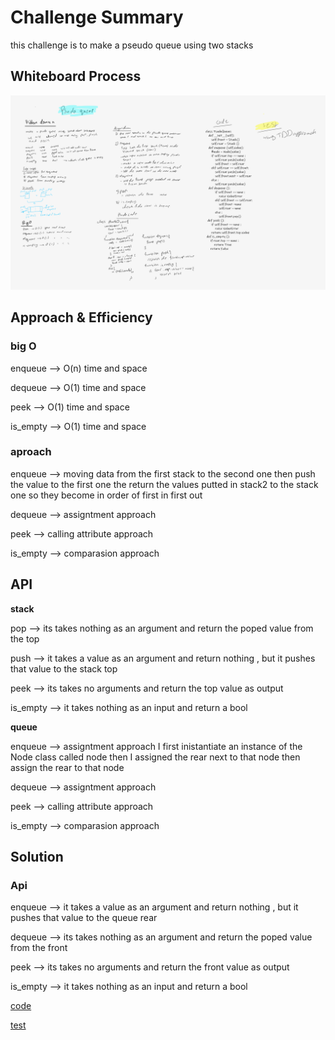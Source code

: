 # Challenge Summary
<!-- Description of the challenge -->
this challenge is to make a pseudo queue using two stacks 

## Whiteboard Process
<!-- Embedded whiteboard image -->
![psedo_queue](assets/psedo_queue.png)

## Approach & Efficiency
<!-- What approach did you take? Why? What is the Big O space/time for this approach? -->
### big O
enqueue --> O(n) time and space

dequeue --> O(1) time and space

peek --> O(1) time and space

is_empty --> O(1) time and space

### aproach


enqueue --> moving data from the first stack to the second one then push the value to the first one the return the values putted in stack2 to the stack one so they become in order of first in first out 

dequeue --> assigntment approach

peek --> calling attribute approach 

is_empty --> comparasion approach 


## API
<!-- Description of each method publicly available to your Linked List -->

**stack**

pop --> its takes nothing as an argument and return the poped value from the top 

push --> it takes a value as an argument and return nothing , but it pushes that value to the stack top 

peek --> its takes no arguments and return the top value as output 

is_empty --> it takes nothing as an input and return a bool  

**queue**

enqueue --> assigntment approach I first inistantiate an instance of the Node class called node then I assigned the rear next to that node then assign the rear  to that node 

dequeue --> assigntment approach

peek --> calling attribute approach 

is_empty --> comparasion approach 

## Solution
<!-- Show how to run your code, and examples of it in action -->
### Api 
enqueue --> it takes a value as an argument and return nothing , but it pushes that value to the queue rear

dequeue --> its takes nothing as an argument and return the poped value from the front 

peek --> its takes no arguments and return the front value as output 

is_empty --> it takes nothing as an input and return a bool

[code](stack_queue_pseudo.py)

[test](../tests/test_stack_queue_pseudo.py)




